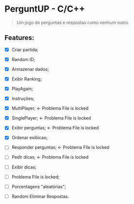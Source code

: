 # PerguntUP - C/C++
> Um jogo de perguntas e respostas como nenhum outro.


## Features:

- [x] Criar partida;
- [x] Random ID;
- [x] Armazenar dados;
- [x] Exibir Ranking;
- [x] PlayAgain;
- [x] Instruções;
- [x] MultiPlayer; <- Problema File is locked
- [x] SinglePlayer; <- Problema File is locked
- [x] Exibir perguntas; <- Problema File is locked
- [x] Ordenar exibicao;
- [ ] Responder perguntas; <- Problema File is locked
- [ ] Pedir dicas; <- Problema File is locked
- [ ] Exibir dicas;
- [ ] Problema File is locked;
- [ ] Porcentagens "aleatórias";
- [ ] Random Eliminar Respostas.


